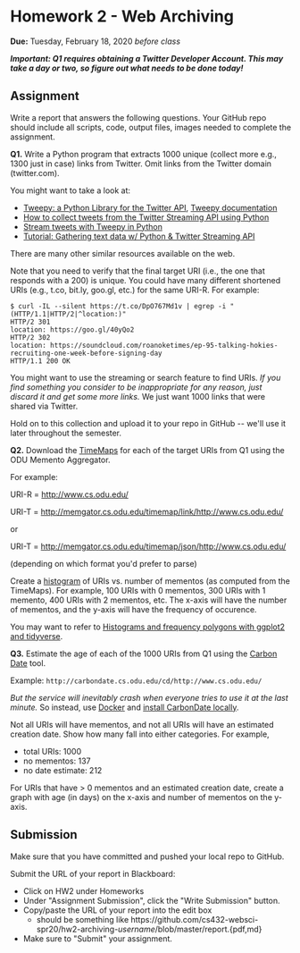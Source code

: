 # Homework 2 - Web Archiving
**Due:** Tuesday, February 18, 2020 *before class* 

***Important: Q1 requires obtaining a Twitter Developer Account.  This may take a day or two, so figure out what needs to be done today!***

## Assignment

Write a report that answers the following questions.  Your GitHub repo should include all scripts, code, output files, images needed to complete the assignment.

**Q1.**  Write a Python program that extracts 1000 unique (collect more e.g., 1300 just in case) links from Twitter. Omit links from the Twitter domain (twitter.com).

You might want to take a look at:
* [Tweepy: a Python Library for the Twitter API](https://medium.com/@jasonrigden/tweept-a-python-library-for-the-twitter-api-9d0537dcebd4), [Tweepy documentation](http://docs.tweepy.org/en/latest/getting_started.html#introduction)
* [How to collect tweets from the Twitter Streaming API using Python](https://www.storybench.org/how-to-collect-tweets-from-the-twitter-streaming-api-using-python/)
* [Stream tweets with Tweepy in Python](https://medium.com/@adam.oudad/stream-tweets-with-tweepy-in-python-99e85b6df468)
* [Tutorial: Gathering text data w/ Python & Twitter Streaming API](https://medium.com/swlh/tutorial-gathering-text-data-w-python-twitter-streaming-api-e1007a3b70ef)

There are many other similar resources available on the web.  

Note that you need to verify that the final target URI (i.e., the one that responds with a 200) is unique.  You could have many
different shortened URIs (e.g., t.co, bit.ly, goo.gl, etc.) for the same URI-R.  For example:

```
$ curl -IL --silent https://t.co/DpO767Md1v | egrep -i "(HTTP/1.1|HTTP/2|^location:)"
HTTP/2 301
location: https://goo.gl/40yQo2
HTTP/2 302
location: https://soundcloud.com/roanoketimes/ep-95-talking-hokies-recruiting-one-week-before-signing-day
HTTP/1.1 200 OK
```

You might want to use the streaming or search feature to find URIs. *If you find something you consider to be inappropriate for any reason, just discard it and get some more links.*  We just want 1000 links that were shared via Twitter.

Hold on to this collection and upload it to your repo in GitHub -- we'll use it later throughout the semester.


**Q2.**  Download the [TimeMaps](http://www.mementoweb.org/guide/quick-intro/) for each of the target URIs from Q1 using the ODU Memento Aggregator.

For example:

URI-R = http://www.cs.odu.edu/

URI-T = http://memgator.cs.odu.edu/timemap/link/http://www.cs.odu.edu/

or

URI-T = http://memgator.cs.odu.edu/timemap/json/http://www.cs.odu.edu/

(depending on which format you'd prefer to parse)

Create a [histogram](https://en.wikipedia.org/wiki/Histogram) of URIs vs. number of mementos (as computed from the TimeMaps).  For example, 100 URIs with 0 mementos, 300 URIs with 1 memento, 400 URIs with 2 mementos, etc.  The x-axis will have the number of mementos, and the y-axis will have the frequency of occurence.  

You may want to refer to [Histograms and frequency polygons with ggplot2 and tidyverse](https://ggplot2.tidyverse.org/reference/geom_histogram.html).


**Q3.**  Estimate the age of each of the 1000 URIs from Q1 using the [Carbon Date](http://ws-dl.blogspot.com/2017/09/2017-09-19-carbon-dating-web-version-40.html) tool.  

Example: `http://carbondate.cs.odu.edu/cd/http://www.cs.odu.edu/`

*But the service will inevitably crash when everyone tries to use it at the last minute.*  So instead, use [Docker](https://www.docker.com/) and [install CarbonDate locally](https://github.com/oduwsdl/CarbonDate). 

Not all URIs will have mementos, and not all URIs will have an estimated creation date.  Show how many fall into either categories.
For example,

* total URIs:         1000
* no mementos:        137  
* no date estimate:   212

For URIs that have > 0 mementos and an estimated creation date, create a graph with age (in days) on the x-axis and number of
mementos on the y-axis.

    
## Submission

Make sure that you have committed and pushed your local repo to GitHub.  

Submit the URL of your report in Blackboard:

* Click on HW2 under Homeworks
* Under "Assignment Submission", click the "Write Submission" button.
* Copy/paste the URL of your report into the edit box
  * should be something like https<nolink>://github.com/cs432-websci-spr20/hw2-archiving-*username*/blob/master/report.{pdf,md}
* Make sure to "Submit" your assignment.
